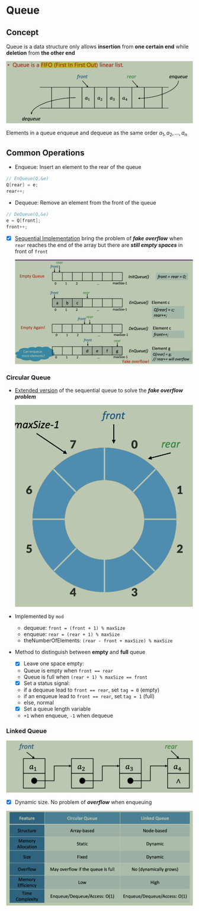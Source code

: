 # Queue

## Concept

Queue is a data structure only allows **insertion** from **one certain end** while **deletion** from **the other end**

![FIFO LinearList](./pic/3p1.png)

Elements in a queue enqueue and dequeue as the same order $a_1, a_2, ..., a_n$

## Common Operations

- Enqueue: Insert an element to the rear of the queue
```cpp
// EnQueue(Q,&e)
Q[rear] = e;
rear++;
```

- Dequeue: Remove an element from the front of the queue
```cpp
// DeQueue(Q,&e)
e = Q[front];
front++;
```

- [x] [Sequential Implementation](./ArrayQueue.cpp) bring the problem of ***fake overflow*** when `rear` reaches the end of the array but there are ***still empty spaces*** in front of `front`
    
    ![Fake Overflow](./pic/3p2.png)

### Circular Queue

- [Extended version](./CircularArrayQueue.cpp) of the sequential queue to solve the ***fake overflow problem***

    ![Circular Queue](./pic/3p3.png)

- Implemented by `mod`
  - dequeue: `front = (front + 1) % maxSize`
  - enqueue: `rear = (rear + 1) % maxSize`
  - theNumberOfElements: `(rear - front + maxSize) % maxSize`

- Method to distinguish between **empty** and **full** queue
  - [x] Leave one space empty:
  - Queue is empty when `front == rear`
  - Queue is full when `(rear + 1) % maxSize == front`
  - [x] Set a status signal:
  - if a dequeue lead to `front == rear`, set `tag = 0` (empty)
  - if an enqueue lead to `front == rear`, set `tag = 1` (full)
  - else, normal
  - [x] Set a queue length variable
  - `+1` when enqueue, `-1` when dequeue 

### Linked Queue

![eaxmple of linked queue](./pic/3p4.png)

- [x] Dynamic size. No problem of ***overflow*** when enqueuing

![comp table](./pic/3p5.png)
